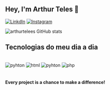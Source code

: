 ## Hey, I'm Arthur Teles 👋

[![LinkdIn](https://img.shields.io/badge/LinkedIn-0077B5?style=for-the-badge&logo=linkedin&logoColor=white)](https://www.linkedin.com/in/arthur-teles-179145202/)
[![Instagram](https://img.shields.io/badge/Instagram-E4405F?style=for-the-badge&logo=instagram&logoColor=white)](https://www.instagram.com/arthur_teless/)


![arthurtelees GitHub stats](https://github-readme-stats.vercel.app/api?username=arthurtelees&show_icons=true&theme=dracula)

## Tecnologias do meu dia a dia

<div style="display: inline_block"><br/>
<img align="center" alt="pyhton" src= "https://img.shields.io/badge/Python-3776AB?style=for-the-badge&logo=python&logoColor=white"/> 
<img align="center" alt="html" src= "https://img.shields.io/badge/HTML-239120?style=for-the-badge&logo=html5&logoColor=white"/> 
<img align="center" alt="pyhton" src= "https://img.shields.io/badge/CSS-239120?&style=for-the-badge&logo=css3&logoColor=white"/> 
<img align="center" alt="php" src= "https://img.shields.io/badge/php-%23777BB4.svg?style=for-the-badge&logo=php&logoColor=white"/> 
</div></br>

#### Every project is a chance to make a difference!
